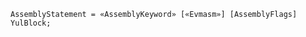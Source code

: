 <!-- This file is generated automatically by infrastructure scripts. Please don't edit by hand. -->

<!-- markdownlint-disable first-line-h1 -->

```{ .ebnf .slang-ebnf #AssemblyStatement }
AssemblyStatement = «AssemblyKeyword» [«Evmasm»] [AssemblyFlags] YulBlock;
```
